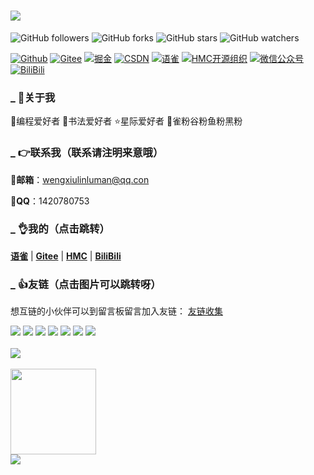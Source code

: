 
<!--打字特效-->
<h1> 
  <a href="https://www.yuque.com/u2304658432"> 
    <img src="https://readme-typing-svg.herokuapp.com/?lines=欢迎来到花满锤的家园！！！&center=true&size=27"> 
  </a> 
</h1>

![GitHub followers](https://img.shields.io/github/followers/weng-xiu.svg?style=social)
![GitHub forks](https://img.shields.io/github/forks/weng-xiu/weng-xiu.github.io.svg?style=social)
![GitHub stars](https://img.shields.io/github/stars/weng-xiu/weng-xiu.github.io.svg?style=social)
![GitHub watchers](https://img.shields.io/github/watchers/weng-xiu/weng-xiu.github.io.svg?style=social)

[![Github](https://img.shields.io/badge/Github-wengxiu-brightgreen.svg)](https://github.com/weng-xiu)
[![Gitee](https://img.shields.io/badge/Gitee-wengxiulin-brightgreen.svg)](https://gitee.com/wengxiulin)
[![掘金](https://img.shields.io/badge/%E6%8E%98%E9%87%91-花满锤-brightgreen.svg)](https://juejin.cn/user/3760749662439822)
[![CSDN](https://img.shields.io/badge/CSDN-花满锤-brightgreen.svg)](https://blog.csdn.net/weixin_55982954)
[![语雀](https://img.shields.io/badge/语雀-花满锤-brightgreen.svg)](https://www.yuque.com/u2304658432)
[![HMC开源组织](https://img.shields.io/badge/HMC开源组织-HMC-brightgreen.svg)](https://gitee.com/wengxiulin-weng)
[![微信公众号](https://img.shields.io/badge/微信公众号-HMC开源-brightgreen.svg)](https://gitee.com/wengxiulin-weng)
[![BiliBili](https://img.shields.io/badge/BiliBili-HMCKY-brightgreen.svg)](https://space.bilibili.com/439928981)



[//]: # ([![wechat]&#40;https://img.shields.io/badge/%E5%BE%AE%E4%BF%A1%E5%85%AC%E4%BC%97%E5%8F%B7-%E9%9B%AA%E4%B9%8B%E6%A2%A6%E6%8A%80%E6%9C%AF%E9%A9%BF%E7%AB%99-brightgreen.svg&#41;]&#40;http://weixin.qq.com/r/cy5CWvvE5Kabrb8593th&#41;)
[//]: # ([![慕课网]&#40;https://img.shields.io/badge/%E6%85%95%E8%AF%BE%E7%BD%91-%E9%9B%AA%E4%B9%8B%E6%A2%A6%E6%8A%80%E6%9C%AF%E9%A9%BF%E7%AB%99-brightgreen.svg&#41;]&#40;https://www.imooc.com/u/5224488/articles&#41;)
[//]: # ([![简书]&#40;https://img.shields.io/badge/%E7%AE%80%E4%B9%A6-%E9%9B%AA%E4%B9%8B%E6%A2%A6%E6%8A%80%E6%9C%AF%E9%A9%BF%E7%AB%99-brightgreen.svg&#41;]&#40;https://www.jianshu.com/u/577b0d76ab87&#41;)
[//]: # ([![博客园]&#40;https://img.shields.io/badge/%E5%8D%9A%E5%AE%A2%E5%9B%AD-%E9%9B%AA%E4%B9%8B%E6%A2%A6%E6%8A%80%E6%9C%AF%E9%A9%BF%E7%AB%99-brightgreen.svg&#41;]&#40;https://www.cnblogs.com/snowdreams1006/&#41;)
[//]: # ([![思否]&#40;https://img.shields.io/badge/%E6%80%9D%E5%90%A6-%E9%9B%AA%E4%B9%8B%E6%A2%A6%E6%8A%80%E6%9C%AF%E9%A9%BF%E7%AB%99-brightgreen.svg&#41;]&#40;https://segmentfault.com/u/snowdreams1006&#41;)
[//]: # ([![开源中国]&#40;https://img.shields.io/badge/%E5%BC%80%E6%BA%90%E4%B8%AD%E5%9B%BD-%E9%9B%AA%E4%B9%8B%E6%A2%A6%E6%8A%80%E6%9C%AF%E9%A9%BF%E7%AB%99-brightgreen.svg&#41;]&#40;https://my.oschina.net/snowdreams1006&#41;)
[//]: # ([![腾讯云社区]&#40;https://img.shields.io/badge/%E8%85%BE%E8%AE%AF%E4%BA%91%E7%A4%BE%E5%8C%BA-%E9%9B%AA%E4%B9%8B%E6%A2%A6%E6%8A%80%E6%9C%AF%E9%A9%BF%E7%AB%99-brightgreen.svg&#41;]&#40;https://cloud.tencent.com/developer/user/2952369/activities&#41;)


### **_ 🤞关于我**

🚩编程爱好者
🌟书法爱好者
⭐星际爱好者
🎈雀粉谷粉鱼粉黑粉


### **_ 👉联系我（联系请注明来意哦）**

📧**邮箱**：wengxiulinluman@qq.con

🐧**QQ**：1420780753

### **_ 👌我的（点击跳转）**
  [**语雀**](https://www.yuque.com/u2304658432)
| [**Gitee**](https://gitee.com/wengxiulin-luman)
| [**HMC**](https://gitee.com/wengxiulin)
| [**BiliBili**](https://space.bilibili.com/439928981)



### **_ 👍友链（点击图片可以跳转呀）**

想互链的小伙伴可以到留言板留言加入友链：
[友链收集](https://www.yuque.com/forms/share/88fc53ba-723d-41b6-98ad-9e384479f65b)
</br>

<!--Shields（GitHub 徽章）-->
<div>
<span > 
  <img src="https://img.shields.io/badge/-Java-de6b6b?style=flat-square&logo=java&logoColor=white" /> 
  <img src="https://img.shields.io/badge/-Python-692626?style=flat-square&logo=Python&logoColor=white" /> 
  <img src="https://img.shields.io/badge/-C-ff0000?style=flat-square&logo=C" /> 
  <img src="https://img.shields.io/badge/-C++-FFD700?style=flat-square&logo=c++" /> 
  <img src="https://img.shields.io/badge/-HTML5-E34F26?style=flat-square&logo=html5&logoColor=white" /> 
  <img src="https://img.shields.io/badge/-CSS3-1572B6?style=flat-square&logo=css3" /> 
  <img src="https://img.shields.io/badge/-JavaScript-oringe?style=flat-square&logo=javascript" /> 
</span>
</div>

<br>

<!--GitHub streak（GitHub 连续打卡）-->
<div> 
    <img src="https://github-readme-streak-stats.herokuapp.com/?user=weng-xiu" /> 
</div>

<br>

<img align="" height="137px" src="https://github-readme-stats.vercel.app/api?username=weng-xiu&hide_title=true&hide_border=true&show_icons=true&include_all_commits=true&line_height=21&bg_color=0,EC6C6C,FFD479,FFFC79,73FA79&theme=graywhite&locale=cn" />

<br>

<!--语言使用统计：-->
<div> 
  <img src="https://github-readme-stats.vercel.app/api/top-langs/?username=weng-xiu&hide_title=true&hide_border=true&layout=compact&langs_count=6&text_color=000&icon_color=fff&bg_color=0,52fa5a,4dfcff,c64dff&theme=graywhite" /> 
</div>
